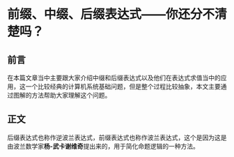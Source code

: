 # 前缀、中缀、后缀表达式——你还分不清楚吗？

## 前言

在本篇文章当中主要跟大家介绍中缀和后缀表达式以及他们在表达式求值当中的应用，这一个比较经典的计算机系统基础问题，但是整个过程比较抽象，本文主要通过图解的方法帮助大家理解这个问题。

## 正文

后缀表达式也称作逆波兰表达式，前缀表达式也称作波兰表达式，这个是因为这是由波兰数学家**杨-武卡谢维奇**提出来的，用于简化命题逻辑的一种方法。

